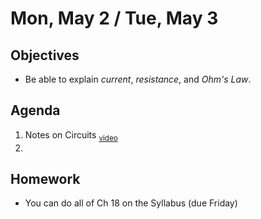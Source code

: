 Mon, May 2 / Tue, May 3
=========      
  
Objectives    
------------    
- Be able to explain *current*, *resistance*, and *Ohm's Law*.
   
Agenda      
---------      
1. Notes on Circuits <sub>[video](https://youtu.be/FBEYGdk5u4Q)</sub>
2. 

  
Homework    
-------------      
  
- You can do all of Ch 18 on the Syllabus (due Friday)

[ppt]: https://avon.schoology.com/course/5138386920/materials/gp/5912223787
<!--stackedit_data:
eyJoaXN0b3J5IjpbMTEwNzA4NjAzOSwtMTExNTAwMjQ3MiwtMT
czOTEwNzIzOSwtNDAwMDk4ODksNTE4ODYzNzkxLDEyMzI5ODA5
MDgsLTE3NTQ3MTMxODEsMTc0NDk2MDU1MSwyMDIzNTQ4NzM1LC
0xNDQyNzk0MjcxLC0zMzI1OTQxMTUsLTYyNTYzNzc2NSwyMjAz
NjUwNTAsMTAyMzc2ODMyMSwtMTg5MjAwNTE4Nyw5MzQ0NDA2OT
IsOTg0MTg1OTM1LC00MTcxNDA4OTQsLTEyNTUwODEzNjYsLTgz
MjQ4MDQxNl19
-->